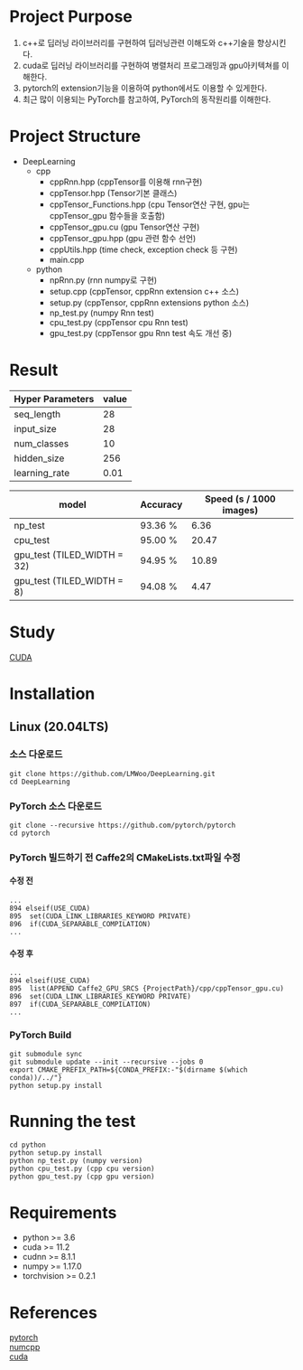 # Project Purpose

 1. c++로 딥러닝 라이브러리를 구현하여 딥러닝관련 이해도와 c++기술을 향상시킨다.
 2. cuda로 딥러닝 라이브러리를 구현하여 병렬처리 프로그래밍과 gpu아키텍쳐를 이해한다.
 2. pytorch의 extension기능을 이용하여 python에서도 이용할 수 있게한다.
 3. 최근 많이 이용되는 PyTorch를 참고하여, PyTorch의 동작원리를 이해한다.

# Project Structure

* DeepLearning
  * cpp
    * cppRnn.hpp (cppTensor를 이용해 rnn구현)
    * cppTensor.hpp (Tensor기본 클래스)
    * cppTensor_Functions.hpp (cpu Tensor연산 구현, gpu는 cppTensor_gpu 함수들을 호출함)
    * cppTensor_gpu.cu (gpu Tensor연산 구현)
    * cppTensor_gpu.hpp (gpu 관련 함수 선언)
    * cppUtils.hpp (time check, exception check 등 구현)
    * main.cpp
  * python 
    * npRnn.py (rnn numpy로 구현)
    * setup.cpp (cppTensor, cppRnn extension c++ 소스)
    * setup.py (cppTensor, cppRnn extensions python 소스)
    * np_test.py (numpy Rnn test)
    * cpu_test.py (cppTensor cpu Rnn test)
    * gpu_test.py (cppTensor gpu Rnn test 속도 개선 중)

# Result
|Hyper Parameters|value|
|----|----|
|seq_length|28|
|input_size|28|
|num_classes|10|
|hidden_size|256|
|learning_rate|0.01|

|model|Accuracy|Speed (s / 1000 images)|
|----|----|----|
|np_test|93.36 %|6.36|
|cpu_test|95.00 %|20.47|
|gpu_test (TILED_WIDTH = 32) |94.95 %|10.89|
|gpu_test (TILED_WIDTH = 8) |94.08 %|4.47|

# Study
[CUDA](study/CUDA.pdf)

# Installation

## Linux (20.04LTS)

### 소스 다운로드
```
git clone https://github.com/LMWoo/DeepLearning.git
cd DeepLearning
```

### PyTorch 소스 다운로드
```
git clone --recursive https://github.com/pytorch/pytorch
cd pytorch
```

### PyTorch 빌드하기 전 Caffe2의 CMakeLists.txt파일 수정

#### 수정 전
```
...
894 elseif(USE_CUDA)
895  set(CUDA_LINK_LIBRARIES_KEYWORD PRIVATE)
896  if(CUDA_SEPARABLE_COMPILATION)
...
```

#### 수정 후
```
...
894 elseif(USE_CUDA)
895  list(APPEND Caffe2_GPU_SRCS {ProjectPath}/cpp/cppTensor_gpu.cu)
896  set(CUDA_LINK_LIBRARIES_KEYWORD PRIVATE)
897  if(CUDA_SEPARABLE_COMPILATION)
...
```

### PyTorch Build
```
git submodule sync
git submodule update --init --recursive --jobs 0
export CMAKE_PREFIX_PATH=${CONDA_PREFIX:-"$(dirname $(which conda))/../"}
python setup.py install
```

# Running the test
```
cd python
python setup.py install
python np_test.py (numpy version)
python cpu_test.py (cpp cpu version)
python gpu_test.py (cpp gpu version)
```

# Requirements
 * python >= 3.6
 * cuda >= 11.2
 * cudnn >= 8.1.1
 * numpy >= 1.17.0
 * torchvision >= 0.2.1

# References
[pytorch](https://github.com/pytorch/pytorch) \
[numcpp](https://github.com/dpilger26/NumCpp) \
[cuda](http://www.kocw.or.kr/home/cview.do?cid=9495e57150084864)